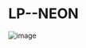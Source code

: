 # LP--NEON

![image](https://user-images.githubusercontent.com/77758027/174218698-1606a009-58aa-4b12-ae85-7be0325da658.png)

